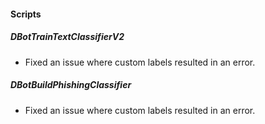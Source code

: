 
#### Scripts
##### DBotTrainTextClassifierV2
- Fixed an issue where custom labels resulted in an error.
##### DBotBuildPhishingClassifier
- Fixed an issue where custom labels resulted in an error.
